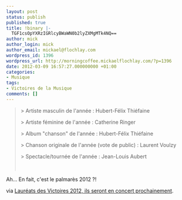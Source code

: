 ```yaml
---
layout: post
status: publish
published: true
title: !binary |-
  TGF1csOpYXRzIGRlcyBWaWN0b2lyZXMgMTk4NQ==
author: mick
author_login: mick
author_email: mickael@flochlay.com
wordpress_id: 1396
wordpress_url: http://morningcoffee.mickaelflochlay.com/?p=1396
date: 2012-03-09 16:57:27.000000000 +01:00
categories:
- Musique
tags:
- Victoires de la Musique
comments: []
---
```

<blockquote>&gt; Artiste masculin de l'année : Hubert-Félix Thiéfaine

&gt; Artiste féminine de l'année : Catherine Ringer

&gt; Album "chanson" de l'année : Hubert-Félix Thiéfaine

&gt; Chanson originale de l'année (vote de public) : Laurent Voulzy

&gt; Spectacle/tournée de l'année : Jean-Louis Aubert

&nbsp;</blockquote>
Ah... En fait, c'est le palmarès 2012 ?!

via <a href="http://www.infoconcert.com/news/laureats-des-victoires-2012-ils-seront-en-concert-prochainement-6267.html">Lauréats des Victoires 2012, ils seront en concert prochainement</a>.
